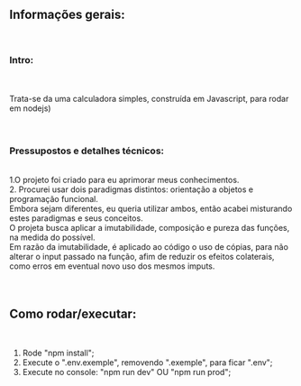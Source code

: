 <h2>Informações gerais:</h2>
<Br>
<h3>Intro:</h3>
<Br>
<Br>
Trata-se da uma calculadora simples, construída em Javascript, para rodar em nodejs)
<Br>
<Br>
<Br>

<h3>Pressupostos e detalhes técnicos:</h3>
<Br>
1.O projeto foi criado para eu aprimorar meus conhecimentos.
<Br> 
2. Procurei usar dois paradigmas distintos: orientação a objetos e programação funcional.
<Br>
Embora sejam diferentes, eu queria utilizar ambos, então acabei misturando estes paradigmas e seus conceitos.
<Br>
O projeta busca aplicar a imutabilidade, composição e pureza das funções, na medida do possível.
<Br>
Em razão da imutabilidade, é aplicado ao código o uso de cópias, para não alterar o input passado na função, afim de reduzir os efeitos colaterais, como erros em eventual novo uso dos mesmos imputs.
<Br>
<Br>
<Br>

<h2>Como rodar/executar:</h2>
<Br>

1. Rode "npm install";
   <Br>
2. Execute o ".env.exemple", removendo ".exemple", para ficar ".env";
   <Br>
3. Execute no console: "npm run dev" OU "npm run prod";
   <Br>
